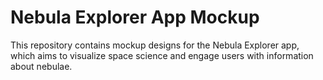 # Nebula Explorer App Mockup

This repository contains mockup designs for the Nebula Explorer app, which aims to visualize space science and engage users with information about nebulae.
